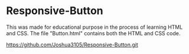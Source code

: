 # Responsive-Button
This was made for educational purpose in the process of learning HTML and CSS.
The file "Button.html" contains both the HTML and CSS code.

https://github.com/Joshua3105/Responsive-Button.git
